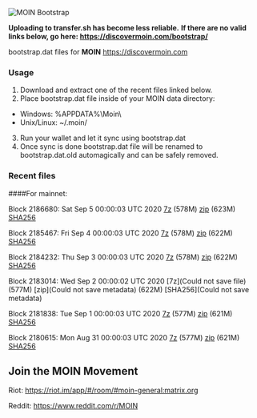 ![MOIN Bootstrap](https://i.imgur.com/KjM1jMp.jpg)

**Uploading to transfer.sh has become less reliable.**
**If there are no valid links below, go here: https://discovermoin.com/bootstrap/**

bootstrap.dat files for **MOIN** https://discovermoin.com

### Usage

1. Download and extract one of the recent files linked below.
2. Place bootstrap.dat file inside of your MOIN data directory:
 - Windows: %APPDATA%\Moin\
 - Unix/Linux: ~/.moin/
3. Run your wallet and let it sync using bootstrap.dat
4. Once sync is done bootstrap.dat file will be renamed to bootstrap.dat.old automagically and can be safely removed.


### Recent files

####For mainnet:

Block 2186680: Sat Sep  5 00:00:03 UTC 2020 [7z]() (578M) [zip]() (623M) [SHA256]()

Block 2185467: Fri Sep  4 00:00:03 UTC 2020 [7z]() (578M) [zip]() (622M) [SHA256]()

Block 2184232: Thu Sep  3 00:00:03 UTC 2020 [7z]() (578M) [zip]() (622M) [SHA256]()

Block 2183014: Wed Sep  2 00:00:02 UTC 2020 [7z](Could not save file) (577M) [zip](Could not save metadata) (622M) [SHA256](Could not save metadata)

Block 2181838: Tue Sep  1 00:00:03 UTC 2020 [7z]() (577M) [zip]() (621M) [SHA256]()

Block 2180615: Mon Aug 31 00:00:03 UTC 2020 [7z]() (577M) [zip]() (621M) [SHA256]()

## Join the MOIN Movement

Riot: https://riot.im/app/#/room/#moin-general:matrix.org

Reddit: https://www.reddit.com/r/MOIN
